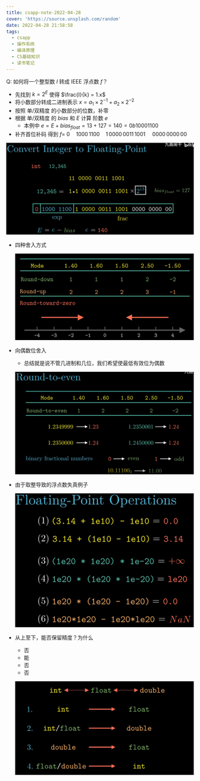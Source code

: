 ```yaml
---
title: csapp-note-2022-04-28
cover: 'https://source.unsplash.com/random'
date: 2022-04-28 21:58:58
tags:
  - csapp
  - 操作系统
  - 编译原理
  - CS基础知识
  - 读书笔记
---
```


Q: 如何将一个整型数 $I$ 转成 IEEE 浮点数 $f$？
  - 先找到 $k=2^{E}$ 使得 $\frac{I}{k} = 1.x$
  - 将小数部分转成二进制表示 $x = a_1 \times 2^{-1} + a_2 \times 2^{-2}$
  - 按照 单/双精度 的小数部分的位数，补零
  - 根据 单/双精度 的 $bias$ 和 $E$ 计算 阶数 $e$
    - 本例中 $e = E + bias_{float} = 13 + 127 = 140 = 0b10001100$
  - 补齐首位补码 得到 $f=$ $0 \quad 1000 \, 1100 \quad 1 \, 0000 \, 0011 \, 1001 \, \quad 0000 \, 0000 \, 00$

  ![2-37-how-to-compose-a-single-floating-example](assets/2-37-how-to-compose-a-single-floating-example.png)

- 四种舍入方式

  ![2-38-rounding-methods-1](assets/2-38-rounding-methods-1.png)

- 向偶数位舍入
  - 总结就是说不管几进制和几位，我们希望使最低有效位为偶数

  ![2-38-rounding-methods-2](assets/2-38-rounding-methods-2.png)

- 由于取整导致的浮点数失真例子

  ![2-39-floating-operation-combination-distribution-invalid](assets/2-39-floating-operation-combination-distribution-invalid.png)


- 从上至下，能否保留精度？为什么
  - 否
  - 能
  - 否
  - 否

  ![2-40-conversion-risk.png](assets/2-40-conversion-risk.png)
